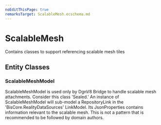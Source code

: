 ```yaml
---
noEditThisPage: true
remarksTarget: ScalableMesh.ecschema.md
---
```


# ScalableMesh

Contains classes to support referencing scalable mesh tiles

## Entity Classes

### ScalableMeshModel

ScalableMeshModel is used only by DgnV8 Bridge to handle scalable mesh attachments. Consider this class 'Sealed.' An instance of ScalableMeshModel will sub-model a RepositoryLink in the 'BisCore.RealityDataSources' LinkModel.  Its JsonProperties contains information relevant to the scalable mesh. This is not a pattern that is recommended to be followed by domain authors.
